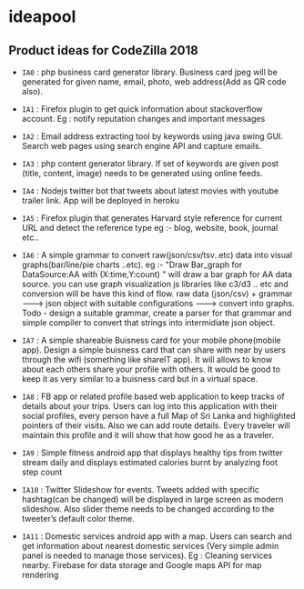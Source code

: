 # ideapool

## Product ideas for CodeZilla 2018

- `IA0` : php business card generator library. Business card jpeg will be generated for given name, email, photo, web address(Add as QR code also).

- `IA1` : Firefox plugin to get quick information about stackoverflow account. Eg : notify reputation changes and important messages

- `IA2` : Email address extracting tool by keywords using java swing GUI. Search web pages using search engine API and capture emails.

- `IA3` : php content generator library. If set of keywords are given post (title, content, image) needs to be generated using online feeds.

- `IA4` : Nodejs twitter bot that tweets about latest movies with youtube trailer link. App will be deployed in heroku

- `IA5` : Firefox plugin that generates Harvard style reference for current URL and detect the reference type eg :- blog, website, book, journal etc..

- `IA6` : A simple grammar to convert raw(json/csv/tsv..etc) data into visual graphs(bar/line/pie charts ..etc).
eg :- "Draw Bar_graph for DataSource:AA with (X:time,Y:count) " will draw a bar graph for AA data source. you can use graph visualization js libraries like c3/d3 .. etc and conversion will be have this kind of flow. raw data (json/csv) + grammar ---> json object with suitable configurations ---> convert into graphs. Todo - design a suitable grammar, create a parser for that grammar and simple compiler to convert that strings into intermidiate json object. 

- `IA7` : A simple shareable Buisness card for your mobile phone(mobile app). Design a simple buisness card that can share with near by users through the wifi (something like shareIT app). It will allows to know about each others share your profile with others. It would be good to keep it as very similar to a buisness card but in a virtual space.   

- `IA8` : FB app or related profile based web application to keep tracks of details about your trips. Users can log into this application with their social profiles, every person have a full Map of Sri Lanka and highlighted pointers of their visits. Also we can add route details. Every traveler will maintain this profile and it will show that how good he as a traveler.  

- `IA9` : Simple fitness android app that displays healthy tips from twitter stream daily and displays estimated calories burnt by analyzing foot step count

- `IA10` : Twitter Slideshow for events. Tweets added with specific hashtag(can be changed) will be displayed in large screen as modern slideshow. Also slider theme needs to be changed according to the tweeter’s default color theme.

- `IA11` : Domestic services android app with a map. Users can search and get information about nearest domestic services (Very simple admin panel is needed to manage those services). Eg : Cleaning services nearby. Firebase for data storage and Google maps API for map rendering

